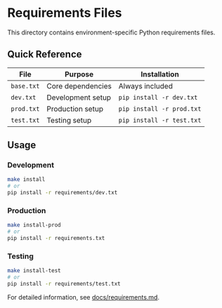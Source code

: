 # Requirements Files

This directory contains environment-specific Python requirements files.

## Quick Reference

| File | Purpose | Installation |
|------|---------|-------------|
| `base.txt` | Core dependencies | Always included |
| `dev.txt` | Development setup | `pip install -r dev.txt` |
| `prod.txt` | Production setup | `pip install -r prod.txt` |
| `test.txt` | Testing setup | `pip install -r test.txt` |

## Usage

### Development
```bash
make install
# or
pip install -r requirements/dev.txt
```

### Production
```bash
make install-prod
# or
pip install -r requirements.txt
```

### Testing
```bash
make install-test
# or
pip install -r requirements/test.txt
```

For detailed information, see [docs/requirements.md](../docs/requirements.md).
